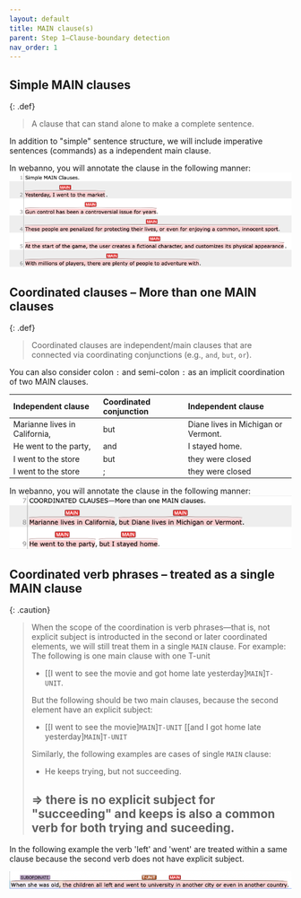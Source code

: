 ```yaml
---
layout: default
title: MAIN clause(s)
parent: Step 1–Clause-boundary detection
nav_order: 1
---
```



## Simple MAIN clauses

{: .def}
> A clause that can stand alone to make a complete sentence.

In addition to "simple" sentence structure, we will include imperative sentences (commands) as a independent main clause.

In webanno, you will annotate the clause in the following manner:
![Figure_main](../figures/simple_main_clauses1.png)



## Coordinated clauses – More than one MAIN clauses

{: .def}
> Coordinated clauses are independent/main clauses that are connected via coordinating conjunctions (e.g., `and`, `but`, `or`).

You can also consider colon `:` and semi-colon `:` as an implicit coordination of two MAIN clauses.

| Independent clause            | Coordinated conjunction | Independent clause                  |
| :---------------------------- | :---------------------- | :---------------------------------- |
| Marianne lives in California, | but                     | Diane lives in Michigan or Vermont. |
| He went to the party,         | and                     | I stayed home.                      |
| I went to the store           | but                     | they were closed                    |
| I went to the store           | ;                       | they were closed                    |


In webanno, you will annotate the clause in the following manner:
![Figure_Coordinated](../figures/Coord_clauses1.png)

## Coordinated verb phrases – treated as a single MAIN clause


{: .caution}
>When the scope of the coordination is verb phrases—that is, not explicit subject is introducted in the second or later coordinated elements, we will still treat them in a single `MAIN` clause.
> For example:
> The following is one main clause with one T-unit
> - [[I went to see the movie and got home late yesterday]`MAIN`]`T-UNIT`.
> 
> But the following should be two main clauses, because the second element have an explicit subject:
> 
> - [[I went to see the movie]`MAIN`]`T-UNIT` [[and I got home late yesterday]`MAIN`]`T-UNIT`
> 
> Similarly, the following examples are cases of single `MAIN` clause:
> - He keeps trying, but not succeeding. 
> 
> => there is no explicit subject for "succeeding" and keeps is also a common verb for both trying and suceeding.
> - 

In the following example the verb 'left' and 'went' are treated within a same clause because the second verb does not have explicit subject.


![VP_coordination](../figures/spans/VP_coordination1.png)
